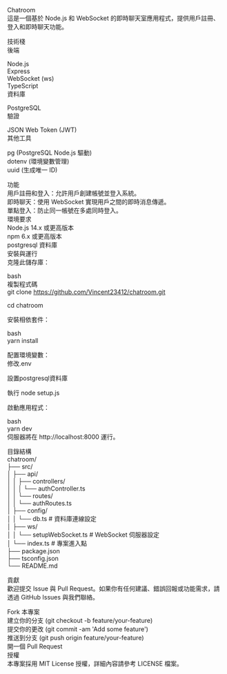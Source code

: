 ﻿Chatroom  
這是一個基於 Node.js 和 WebSocket 的即時聊天室應用程式，提供用戶註冊、登入和即時聊天功能。  
  
  
技術棧  
後端  
  
Node.js  
Express  
WebSocket (ws)  
TypeScript  
資料庫  
  
PostgreSQL  
驗證  
  
JSON Web Token (JWT)  
其他工具  
  
pg (PostgreSQL Node.js 驅動)  
dotenv (環境變數管理)  
uuid (生成唯一 ID)  
  
  
功能  
用戶註冊和登入：允許用戶創建帳號並登入系統。  
即時聊天：使用 WebSocket 實現用戶之間的即時消息傳遞。  
單點登入：防止同一帳號在多處同時登入。  
環境要求  
Node.js 14.x 或更高版本  
npm 6.x 或更高版本  
postgresql 資料庫  
安裝與運行  
克隆此儲存庫：  
  
bash  
複製程式碼  
git clone https://github.com/Vincent23412/chatroom.git  
  
cd chatroom  
  
安裝相依套件：  
  
bash  
yarn install  
  
配置環境變數：  
修改.env  
  
  
設置postgresql資料庫  
  
執行 node setup.js  
  
啟動應用程式：  
  
bash  
yarn dev  
伺服器將在 http://localhost:8000 運行。  
  
目錄結構  
chatroom/  
├── src/  
│   ├── api/  
│   │   ├── controllers/  
│   │   │   └── authController.ts  
│   │   └── routes/  
│   │       └── authRoutes.ts  
│   ├── config/  
│   │   └── db.ts          # 資料庫連線設定  
│   ├── ws/  
│   │   └── setupWebSocket.ts  # WebSocket 伺服器設定  
│   └── index.ts           # 專案進入點  
├── package.json  
├── tsconfig.json  
└── README.md  
  
貢獻  
歡迎提交 Issue 與 Pull Request。如果你有任何建議、錯誤回報或功能需求，請透過 GitHub Issues 與我們聯絡。  
  
Fork 本專案  
建立你的分支 (git checkout -b feature/your-feature)  
提交你的更改 (git commit -am 'Add some feature')  
推送到分支 (git push origin feature/your-feature)  
開一個 Pull Request  
授權  
本專案採用 MIT License 授權，詳細內容請參考 LICENSE 檔案。  

